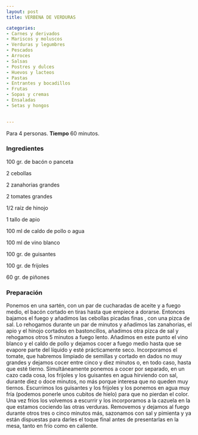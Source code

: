 ```yaml
---
layout: post
title: VERBENA DE VERDURAS

categories:
- Carnes y derivados
- Mariscos y moluscos
- Verduras y legumbres
- Pescados
- Arroces
- Salsas
- Postres y dulces
- Huevos y lacteos
- Pastas
- Entrantes y bocadillos
- Frutas
- Sopas y cremas
- Ensaladas
- Setas y hongos
 

---
```

Para 4 personas.
<b>Tiempo</b> 60 minutos.

<h3>Ingredientes</h3>

100 gr. de bacón o panceta

2 cebollas

2 zanahorias grandes

2 tomates grandes

1/2 raíz de hinojo

1 tallo de apio

100 ml de caldo de pollo o agua

100 ml de vino blanco

100 gr. de guisantes

100 gr. de frijoles

60 gr. de piñones

<h3>Preparación</h3>

Ponemos en una sartén, con un par de cucharadas de aceite y a fuego medio, el bacón cortado en tiras hasta que empiece a dorarse. Entonces bajamos el fuego y añadimos las cebollas picadas finas , con una pizca de sal. Lo rehogamos durante un par de minutos y añadimos las zanahorias, el apio y el hinojo cortados en bastoncillos, añadimos otra pizca de sal y rehogamos otros 5 minutos a fuego lento. Añadimos en este punto el vino blanco y el caldo de pollo y dejamos cocer a fuego medio hasta que se evapore parte del líquido y esté prácticamente seco. Incorporamos el tomate, que habremos limpiado de semillas y cortado en dados no muy grandes y dejamos cocer entre cinco y diez minutos o, en todo caso, hasta que esté tierno. Simultáneamente ponemos a cocer por separado, en un cazo cada cosa, los frijoles y los guisantes en agua hirviendo con sal, durante diez o doce minutos, no más porque interesa que no queden muy tiernos. Escurrimos los guisantes y los frijoles y los ponemos en agua muy fría (podemos ponerle unos cubitos de hielo) para que no pierdan el color. Una vez fríos los volvemos a escurrir y los incorporamos a la cazuela en la que estamos cociendo las otras verduras. Removemos y dejamos al fuego durante otros tres o cinco minutos más, sazonamos con sal y pimienta y ya están dispuestas para darles el toque final antes de presentarlas en la mesa, tanto en frío como en caliente.

